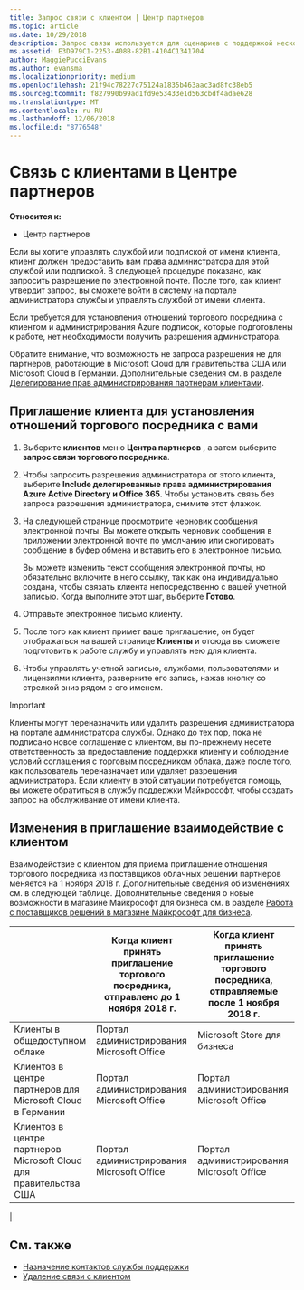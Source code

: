 ```yaml
---
title: Запрос связи с клиентом | Центр партнеров
ms.topic: article
ms.date: 10/29/2018
description: Запрос связи используется для сценариев с поддержкой нескольких партнеров и нескольких каналов. Он также используется, если клиент удаляет делегированные права администратора и вам нужно восстановить их для подготовки или поддержки клиента.
ms.assetid: E3D979C1-2253-408B-82B1-4104C1341704
author: MaggiePucciEvans
ms.author: evansma
ms.localizationpriority: medium
ms.openlocfilehash: 21f94c78227c75124a1835b463aac3ad8fc38eb5
ms.sourcegitcommit: f827990b99ad1fd9e53433e1d563cbdf4adae628
ms.translationtype: MT
ms.contentlocale: ru-RU
ms.lasthandoff: 12/06/2018
ms.locfileid: "8776548"
---
```

# <a name="connect-with-customers-in-partner-center"></a>Связь с клиентами в Центре партнеров

**Относится к:**

-  Центр партнеров

Если вы хотите управлять службой или подпиской от имени клиента, клиент должен предоставить вам права администратора для этой службой или подпиской. В следующей процедуре показано, как запросить разрешение по электронной почте. После того, как клиент утвердит запрос, вы сможете войти в систему на портале администратора службы и управлять службой от имени клиента.

Если требуется для установления отношений торгового посредника с клиентом и администрирования Azure подписок, которые подготовлены к работе, нет необходимости получить разрешения администратора.

Обратите внимание, что возможность не запроса разрешения не для партнеров, работающие в Microsoft Cloud для правительства США или Microsoft Cloud в Германии. Дополнительные сведения см. в разделе [Делегирование прав администрирования партнерам клиентами](https://docs.microsoft.com/en-us/partner-center/customers_revoke_admin_privileges).


## <a name="invite-a-customer-to-establish-a-reseller-relationship-with-you"></a>Приглашение клиента для установления отношений торгового посредника с вами

1.  Выберите **клиентов** меню **Центра партнеров** , а затем выберите **запрос связи торгового посредника**.

2.  Чтобы запросить разрешения администратора от этого клиента, выберите **Include делегированные права администрирования Azure Active Directory и Office 365**. Чтобы установить связь без запроса разрешения администратора, снимите этот флажок. 

3.  На следующей странице просмотрите черновик сообщения электронной почты. Вы можете открыть черновик сообщения в приложении электронной почте по умолчанию или скопировать сообщение в буфер обмена и вставить его в электронное письмо. 

    Вы можете изменить текст сообщения электронной почты, но обязательно включите в него ссылку, так как она индивидуально создана, чтобы связать клиента непосредственно с вашей учетной записью. Когда выполните этот шаг, выберите **Готово**.

3.  Отправьте электронное письмо клиенту.

5.  После того как клиент примет ваше приглашение, он будет отображаться на вашей странице **Клиенты** и отсюда вы сможете подготовить к работе службу и управлять нею для клиента.

 
6.  Чтобы управлять учетной записью, службами, пользователями и лицензиями клиента, разверните его запись, нажав кнопку со стрелкой вниз рядом с его именем.


> [!IMPORTANT]  
> Клиенты могут переназначить или удалить разрешения администратора на портале администратора службы. Однако до тех пор, пока не подписано новое соглашение с клиентом, вы по-прежнему несете ответственность за предоставление поддержки клиенту и соблюдение условий соглашения с торговым посредником облака, даже после того, как пользователь переназначает или удаляет разрешения администратора. Если клиенту в этой ситуации потребуется помощь, вы можете обратиться в службу поддержки Майкрософт, чтобы создать запрос на обслуживание от имени клиента.

## <a name="changes-to-the-customer-invitation-experience"></a>Изменения в приглашение взаимодействие с клиентом

Взаимодействие с клиентом для приема приглашение отношения торгового посредника из поставщиков облачных решений партнеров меняется на 1 ноября 2018 г. Дополнительные сведения об изменениях см. в следующей таблице. Дополнительные сведения о новые возможности в магазине Майкрософт для бизнеса см. в разделе [Работа с поставщиков решений в магазине Майкрософт для бизнеса](https://docs.microsoft.com/en-us/microsoft-store/work-with-partner-microsoft-store-business).

|  | Когда клиент принять приглашение торгового посредника, отправлено до 1 ноября 2018 г. | Когда клиент принять приглашение торгового посредника, отправляемые после 1 ноября 2018 г. |
|---------|---------|---------
| Клиенты в общедоступном облаке | Портал администрирования Microsoft Office | Microsoft Store для бизнеса |
| Клиентов в центре партнеров для Microsoft Cloud в Германии | Портал администрирования Microsoft Office | Портал администрирования Microsoft Office |
| Клиентов в центре партнеров Microsoft Cloud для правительства США | Портал администрирования Microsoft Office | Портал администрирования Microsoft Office |
|

## <a name="see-also"></a>См. также

- [Назначение контактов службы поддержки](assign-support-contacts.md)
- [Удаление связи с клиентом](remove-a-relationship.md)
